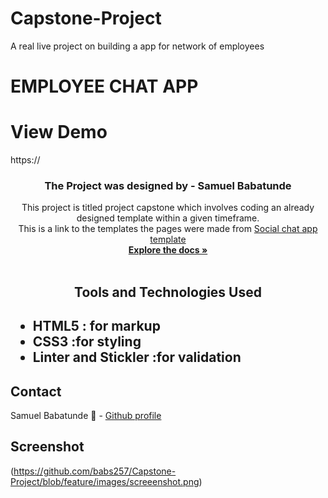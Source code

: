 # Capstone-Project
A real live project on building a app for network of employees

# EMPLOYEE CHAT APP

# View Demo
https://
<br />
<p align="center">
 <h3 align="center">The Project was designed by - Samuel Babatunde</h3>
 <p align="center">
This project is titled project capstone which involves coding an already designed template within a given timeframe.</br>
     This is a link to the templates the pages were made from <a href="https://www.behance.net/gallery/70285515/Swipex-This-application-for-dating">Social chat app template</a>
   <br />
   <a href="https://github.com/babs257/Capstone-Project/tree/feature"><strong>Explore the docs »</strong></a>
   <br />
   <br />
 </p>
</p>
<h2 align="center">Tools and Technologies Used<h2>
 <ul>
  <li>HTML5 : for markup</li>
  <li>CSS3 :for styling</li>
  <li>Linter and Stickler :for validation</li>
 </ul>
<!-- TABLE OF CONTENTS -->

## Contact
Samuel Babatunde :man: - [Github profile](https://github.com/babs257)
<br>

## Screenshot
(https://github.com/babs257/Capstone-Project/blob/feature/images/screeenshot.png)

